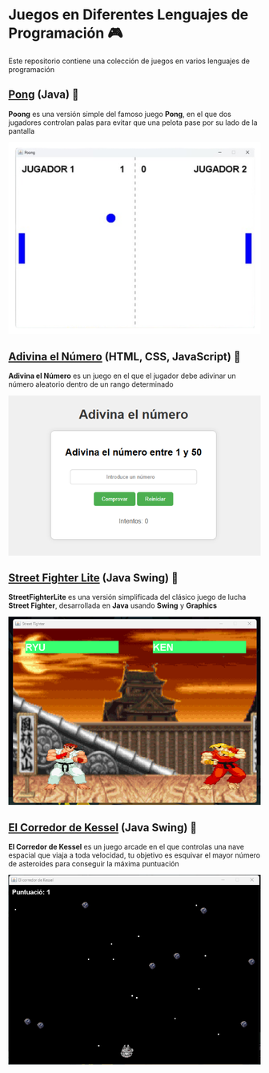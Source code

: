 # Juegos en Diferentes Lenguajes de Programación 🎮

Este repositorio contiene una colección de juegos en varios lenguajes de programación

## [Pong](./poong) (Java) 🏓

**Poong** es una versión simple del famoso juego **Pong**, en el que dos jugadores controlan palas para evitar que una pelota pase por su lado de la pantalla

![Pong](./images/pong.png)  

## [Adivina el Número](./adivina) (HTML, CSS, JavaScript) 🔢 

**Adivina el Número** es un juego en el que el jugador debe adivinar un número aleatorio dentro de un rango determinado

![StreetFighterLite](./images/adivina.png)  

## [Street Fighter Lite](./streetFighterLite) (Java Swing) 🥊

**StreetFighterLite** es una versión simplificada del clásico juego de lucha **Street Fighter**, desarrollada en **Java** usando **Swing** y **Graphics**

![StreetFighterLite](./images/streetFighterLite.png)  

## [El Corredor de Kessel](./esquivaAsteroides) (Java Swing) 🚀

**El Corredor de Kessel** es un juego arcade en el que controlas una nave espacial que viaja a toda velocidad, tu objetivo es esquivar el mayor número de asteroides para conseguir la máxima puntuación

![esquivaAsteroides](./images/asteroide.png)  

